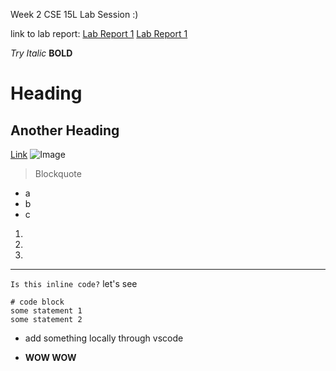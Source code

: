 Week 2 CSE 15L Lab Session :)

link to lab report: 
[Lab Report 1](lab-report-1-week-2.html)
[Lab Report 1](https://annakkin.github.io/cse15l-lab-reports/lab-report-1-week-2.html)

*Try Italic*
**BOLD**
# Heading
## Another Heading

[Link](google.com)
![Image]()
> Blockquote
* a
* b
* c

1.
2.
3.

------------------

`Is this inline code?` 
let's see

```
# code block
some statement 1
some statement 2
```
* add something locally through vscode

* **WOW WOW**